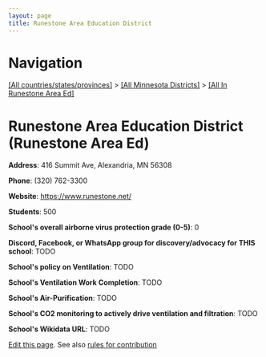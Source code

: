 ```yaml
---
layout: page
title: Runestone Area Education District
---
```

# Navigation

[[All countries/states/provinces]](../../..) > [[All Minnesota Districts]](../..) > [[All In Runestone Area Ed]](..)

# Runestone Area Education District (Runestone Area Ed)

**Address**: 416 Summit Ave, Alexandria, MN 56308

**Phone**: (320) 762-3300

**Website**: <https://www.runestone.net/>

**Students**: 500

**School's overall airborne virus protection grade (0-5)**: 0

**Discord, Facebook, or WhatsApp group for discovery/advocacy for THIS school**: TODO

**School's policy on Ventilation**: TODO

**School's Ventilation Work Completion**: TODO

**School's Air-Purification**: TODO

**School's CO2 monitoring to actively drive ventilation and filtration**: TODO

**School's Wikidata URL**: TODO


[Edit this page](https://github.com/ventilate-schools/MN/edit/main/./Runestone_Area_Ed/Runestone_Area_Education_District.md). See also [rules for contribution](../../../contribution-rules/)